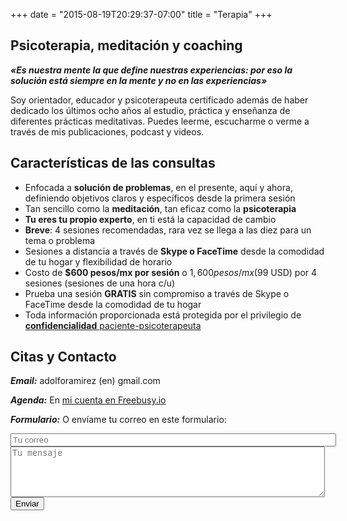 +++
date = "2015-08-19T20:29:37-07:00"
title = "Terapia"
+++



## Psicoterapia, meditación y coaching


_**«Es nuestra mente la que define nuestras experiencias: por eso la solución está siempre en la mente y no en las experiencias»**_


Soy orientador, educador y psicoterapeuta certificado además de haber dedicado los últimos ocho años al estudio, práctica y enseñanza de diferentes prácticas meditativas. Puedes leerme, escucharme o verme a través de mis publicaciones, podcast y videos.

## Características de las consultas

- Enfocada a **solución de problemas**, en el presente, aquí y ahora, definiendo objetivos claros y específicos desde la primera sesión
- Tan sencillo como la **meditación**, tan eficaz como la **psicoterapia**
- **Tu eres tu propio experto**, en ti está la capacidad de cambio
- **Breve**: 4 sesiones recomendadas, rara vez se llega a las diez para un tema o problema
- Sesiones a distancia a través de **Skype o FaceTime** desde la comodidad de tu hogar y flexibilidad de horario
- Costo de **$600 pesos/mx por sesión** o $1,600 pesos/mx ($99 USD) por 4 sesiones (sesiones de una hora c/u)
- Prueba una sesión **GRATIS** sin compromiso a través de Skype o FaceTime desde la comodidad de tu hogar
- Toda información proporcionada está protegida por el privilegio de <a href="http://www.conamed.gob.mx/publicaciones/cartas/pdf/POSTER_PACIENTES_2014.pdf" target="_blank">**confidencialidad** paciente-psicoterapeuta</a>

## Citas y Contacto


**_Email:_** adolforamirez (en) gmail.com

**_Agenda:_** En [mi cuenta en Freebusy.io ](https://freebusy.io/efd1d961ade5d81bf897e79ac85ee291/60min)

**_Formulario:_** O envíame tu correo en este formulario:<br>
<form method="POST" action="//formspree.io/info@adolforamirez.com">
<input type="email" name="_replyto" placeholder="Tu correo" size="62"><br>
<textarea name="message" placeholder="Tu mensaje" rows="5" cols="60"></textarea>
<input type="hidden" name="_subject" value="Consulta!" />
<input type="hidden" name="_next" value="https://adolforismos.com/index.html" />
<br><button type="submit">Enviar</button>
</form>

